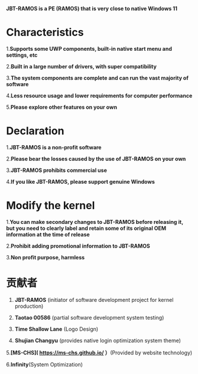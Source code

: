 **JBT-RAMOS is a PE (RAMOS) that is very close to native Windows 11**

# Characteristics

1.**Supports some UWP components, built-in native start menu and settings, etc**

2.**Built in a large number of drivers, with super compatibility**

3.**The system components are complete and can run the vast majority of software**

4.**Less resource usage and lower requirements for computer performance**

5.**Please explore other features on your own**

# Declaration

1.**JBT-RAMOS is a non-profit software**

2.**Please bear the losses caused by the use of JBT-RAMOS on your own**

3.**JBT-RAMOS prohibits commercial use**

4.**If you like JBT-RAMOS, please support genuine Windows**

# Modify the kernel

1.**You can make secondary changes to JBT-RAMOS before releasing it, but you need to clearly label and retain some of its original OEM information at the time of release**

2.**Prohibit adding promotional information to JBT-RAMOS**

3.**Non profit purpose, harmless**

# 贡献者

1.  **JBT-RAMOS** (initiator of software development project for kernel production)

2. **Taotao 00586** (partial software development system testing)

3. **Time Shallow Lane** (Logo Design)

4. **Shujian Changyu** (provides native login optimization system theme)

5.**[MS-CHS]( https://ms-chs.github.io/ ）**(Provided by website technology)

6.**Infinity**(System Optimization)
